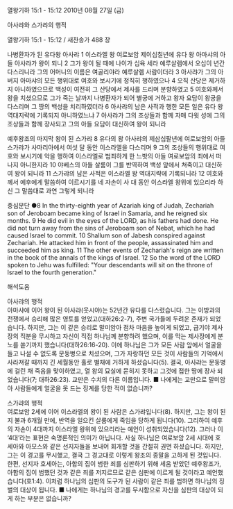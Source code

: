 열왕기하 15:1 - 15:12 
2010년 08월 27일 (금)

아사랴와 스가랴의 행적



열왕기하 15:1 - 15:12 / 새찬송가 488 장


나병환자가 된 유다왕 아사랴
1 이스라엘 왕 여로보암 제이십칠년에 유다 왕 아마샤의 아들 아사랴가 왕이 되니 2 그가 왕이 될 때에 나이가 십육 세라 예루살렘에서 오십이 년간 다스리니라 그의 어머니의 이름은 여골리야라 예루살렘 사람이더라 3 아사랴가 그의 아버지 아마샤의 모든 행위대로 여호와 보시기에 정직히 행하였으나 4 오직 산당은 제거하지 아니하였으므로 백성이 여전히 그 산당에서 제사를 드리며 분향하였고 5 여호와께서 왕을 치셨으므로 그가 죽는 날까지 나병환자가 되어 별궁에 거하고 왕자 요담이 왕궁을 다스리며 그 땅의 백성을 치리하였더라 6 아사랴의 남은 사적과 행한 모든 일은 유다 왕 역대지략에 기록되지 아니하였느냐 7 아사랴가 그의 조상들과 함께 자매 다윗 성에 그의 조상들과 함께 장사되고 그의 아들 요담이 대신하여 왕이 되니라 

예후왕조의 마지막 왕이 된 스가랴
8 유다의 왕 아사랴의 제삼십팔년에 여로보암의 아들 스가랴가 사마리아에서 여섯 달 동안 이스라엘을 다스리며 
9 그의 조상들의 행위대로 여호와 보시기에 악을 행하여 이스라엘로  범죄하게 한 느밧의 아들 여로보암의 죄에서 떠나지 아니한지라 10 야베스의 아들 살룸이 그를 반역하여 백성 앞에서 쳐죽이고 대신하여 왕이 되니라 11 스가랴의 남은 사적은 이스라엘 왕 역대지략에 기록되니라 12 여호와께서 예후에게 말씀하여 이르시기를 네 자손이 사 대 동안 이스라엘 왕위에 있으리라 하신 그 말씀대로 과연 그렇게 되니라 


중심문단 ●8 In the thirty-eighth year of Azariah king of Judah, Zechariah son of Jeroboam became king of Israel in Samaria, and he reigned six months. 9 He did evil in the eyes of the LORD, as his fathers had done. He did not turn away from the sins of Jeroboam son of Nebat, which he had caused Israel to commit. 10 Shallum son of Jabesh conspired against Zechariah. He attacked him in front of the people, assassinated him and succeeded him as king. 11 The other events of Zechariah's reign are written in the book of the annals of the kings of Israel. 12 So the word of the LORD spoken to Jehu was fulfilled: "Your descendants will sit on the throne of Israel to the fourth generation."

해석도움





아사랴의 행적  
아마샤에 이어 왕이 된 아사랴(웃시야)는 52년간 유다를 다스렸습니다. 그는 이방과의 전쟁에서 승리해 많은 영토를 얻었고(대하26:2-7), 주변 국가들에 두려운 존재가 되었습니다. 하지만, 그는 이 같은 승리로 말미암아 점차 마음을 높이게 되었고, 급기야 제사장의 직분을 무시하고 자신이 직접 하나님께 분향하려 했으며, 이를 막는 제사장에게 분노를 쏟기까지 했습니다(대하26:16-20). 이에 하나님은 그가 모든 사람 앞에서 얼굴을 들고 나설 수 없도록 문둥병으로 치셨으며, 그가 자랑하던 모든 것이 사람들의 기억에서 사라져갈 때까지 긴 세월동안 홀로 별채에 거하게 하셨습니다(5). 결국, 아사랴는 문둥병에 걸린 채 죽음을 맞이하였고, 열 왕의 묘실에 묻히지 못하고 그것에 접한 땅에 장사 되었습니다(7; 대하26:23). 교만은 수치의 다른 이름입니다.
■ 나에게는 교만으로 말미암아 사람들에게 얼굴을 못 드는 징계를 당한 적이 없습니까? 

스가랴의 행적  
여로보암 2세에 이어 이스라엘의 왕이 된 사람은 스가랴입니다(8). 하지만, 그는 왕이 된 지 불과 6개월 만에, 반역을 일으킨 살룸에게 죽임을 당하게 됩니다(10). 그리하여 예후의 자손이 4대까지 이스라엘 왕위에 있으리라는 예언이 성취되었습니다(12). 그러나 이 ‘4대’라는 표현은 숙명론적인 의미가 아닙니다. 사실 하나님은 여로보암 2세 시대에 호세아와 아모스와 같은 선지자들을 보내어 회개할 것을 간절히 권면 하셨습니다. 하지만, 그는 이 경고를 무시했고, 결국 그 경고대로 이렇게 왕조의 종말을 고하게 된 것입니다. 한편, 선지자 호세아는, 아합의 집이 범한 죄를 심판하기 위해 세움 받았던 예후왕조가, 아합의 집이 범했던 것과 같은 죄를 저지르므로 같은 심판에 이르게 될 것이라고 예언했습니다(호1:4). 이처럼 하나님의 심판의 도구가 된 사람이 같은 죄를 범하면 하나님의 징벌의 대상이 됩니다.
■ 나에게는 하나님의 경고를 무시함으로 자신을 심판의 대상이 되게 하는 부분은 없습니까?